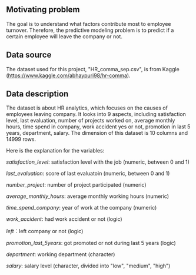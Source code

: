 ## Motivating problem

The goal is to understand what factors contribute most to employee turnover. Therefore, the predictive modeling problem is to predict if a certain employee will leave the company or not.

## Data source

The dataset used for this project, "HR_comma_sep.csv", is from Kaggle (https://www.kaggle.com/abhaypuri98/hr-comma). 

## Data description

The dataset is about HR analytics, which focuses on the causes of employees leaving company. It looks into 9 aspects, including satisfaction level, last evaluation, number of projects worked on, average monthly hours, time spend in company, work accident yes or not, promotion in last 5 years, department, salary. The dimension of this dataset is 10 columns and 14999 rows.

Here is the explanation for the variables:

*satisfaction_level*: satisfaction level with the job (numeric, between 0 and 1)

*last_evaluation*: score of last evaluatoin (numeric, between 0 and 1)

*number_project*: number of project participated (numeric)

*average_monthly_hours*: average monthly working hours (numeric)

*time_spend_company*: year of work at the company (numeric)

*work_accident*: had work accident or not (logic)

*left*：left company or not (logic)

*promotion_last_5years*: got promoted or not during last 5 years (logic)

*department*: working department (character)

*salary*: salary level (character, divided into "low", "medium", "high")

